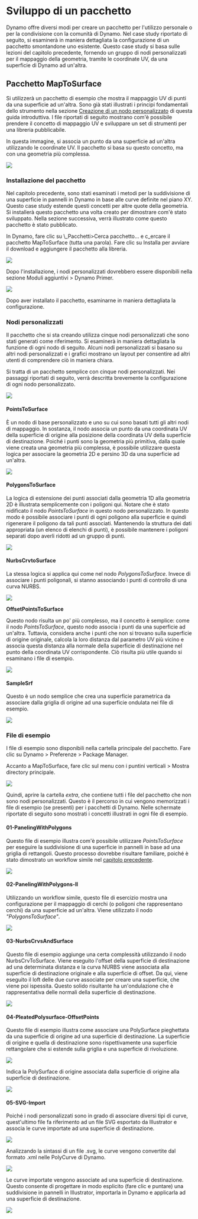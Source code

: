 # Sviluppo di un pacchetto

Dynamo offre diversi modi per creare un pacchetto per l'utilizzo personale o per la condivisione con la comunità di Dynamo. Nel case study riportato di seguito, si esaminerà in maniera dettagliata la configurazione di un pacchetto smontandone uno esistente. Questo case study si basa sulle lezioni del capitolo precedente, fornendo un gruppo di nodi personalizzati per il mappaggio della geometria, tramite le coordinate UV, da una superficie di Dynamo ad un'altra.

## Pacchetto MapToSurface

Si utilizzerà un pacchetto di esempio che mostra il mappaggio UV di punti da una superficie ad un'altra. Sono già stati illustrati i principi fondamentali dello strumento nella sezione [Creazione di un nodo personalizzato](../10\_custom-nodes/10-2\_creating.md) di questa guida introduttiva. I file riportati di seguito mostrano com'è possibile prendere il concetto di mappaggio UV e sviluppare un set di strumenti per una libreria pubblicabile.

In questa immagine, si associa un punto da una superficie ad un'altra utilizzando le coordinate UV. Il pacchetto si basa su questo concetto, ma con una geometria più complessa.

![](../images/6-2/3/uvMap.jpg)

### Installazione del pacchetto

Nel capitolo precedente, sono stati esaminati i metodi per la suddivisione di una superficie in pannelli in Dynamo in base alle curve definite nel piano XY. Questo case study estende questi concetti per altre quote della geometria. Si installerà questo pacchetto una volta creato per dimostrare com'è stato sviluppato. Nella sezione successiva, verrà illustrato come questo pacchetto è stato pubblicato.

In Dynamo, fare clic su \\_Pacchetti>Cerca pacchetto... e c_ercare il pacchetto MapToSurface (tutta una parola). Fare clic su Installa per avviare il download e aggiungere il pacchetto alla libreria.

![](../images/6-2/3/developpackage-installpackage01.jpg)

Dopo l'installazione, i nodi personalizzati dovrebbero essere disponibili nella sezione Moduli aggiuntivi > Dynamo Primer.

![](../images/6-2/3/developpackage-installpackage02(1)(1).jpg)

Dopo aver installato il pacchetto, esaminarne in maniera dettagliata la configurazione.

### Nodi personalizzati

Il pacchetto che si sta creando utilizza cinque nodi personalizzati che sono stati generati come riferimento. Si esaminerà in maniera dettagliata la funzione di ogni nodo di seguito. Alcuni nodi personalizzati si basano su altri nodi personalizzati e i grafici mostrano un layout per consentire ad altri utenti di comprendere ciò in maniera chiara.

Si tratta di un pacchetto semplice con cinque nodi personalizzati. Nei passaggi riportati di seguito, verrà descritta brevemente la configurazione di ogni nodo personalizzato.

![](../images/6-2/3/developpackage-customnodes01(1)(1).jpg)

#### **PointsToSurface**

È un nodo di base personalizzato e uno su cui sono basati tutti gli altri nodi di mappaggio. In sostanza, il nodo associa un punto da una coordinata UV della superficie di origine alla posizione della coordinata UV della superficie di destinazione. Poiché i punti sono la geometria più primitiva, dalla quale viene creata una geometria più complessa, è possibile utilizzare questa logica per associare la geometria 2D e persino 3D da una superficie ad un'altra.

![](../images/6-2/3/developpackage-pointToSurface.jpg)

#### **PolygonsToSurface**

La logica di estensione dei punti associati dalla geometria 1D alla geometria 2D è illustrata semplicemente con i poligoni qui. Notare che è stato nidificato il nodo _PointsToSurface_ in questo nodo personalizzato. In questo modo è possibile associare i punti di ogni poligono alla superficie e quindi rigenerare il poligono da tali punti associati. Mantenendo la struttura dei dati appropriata (un elenco di elenchi di punti), è possibile mantenere i poligoni separati dopo averli ridotti ad un gruppo di punti.

![](../images/6-2/3/developpackage-polygonsToSurface.jpg)

#### **NurbsCrvtoSurface**

La stessa logica si applica qui come nel nodo _PolygonsToSurface_. Invece di associare i punti poligonali, si stanno associando i punti di controllo di una curva NURBS.

![](../images/6-2/3/developpackage-nurbsCrvtoSurface.jpg)

**OffsetPointsToSurface**

Questo nodo risulta un po' più complesso, ma il concetto è semplice: come il nodo _PointsToSurface_, questo nodo associa i punti da una superficie ad un'altra. Tuttavia, considera anche i punti che non si trovano sulla superficie di origine originale, calcola la loro distanza dal parametro UV più vicino e associa questa distanza alla normale della superficie di destinazione nel punto della coordinata UV corrispondente. Ciò risulta più utile quando si esaminano i file di esempio.

![](../images/6-2/3/developpackage-OffsetPointsToSurface.jpg)

#### **SampleSrf**

Questo è un nodo semplice che crea una superficie parametrica da associare dalla griglia di origine ad una superficie ondulata nei file di esempio.

![](../images/6-2/3/developpackage-sampleSrf.jpg)

### File di esempio

I file di esempio sono disponibili nella cartella principale del pacchetto. Fare clic su Dynamo > Preferenze > Package Manager.

Accanto a MapToSurface, fare clic sul menu con i puntini verticali > Mostra directory principale.

![](../images/6-2/3/developpackage-examplefiles01.jpg)

Quindi, aprire la cartella _extra_, che contiene tutti i file del pacchetto che non sono nodi personalizzati. Questo è il percorso in cui vengono memorizzati i file di esempio (se presenti) per i pacchetti di Dynamo. Nelle schermate riportate di seguito sono mostrati i concetti illustrati in ogni file di esempio.

#### **01-PanelingWithPolygons**

Questo file di esempio illustra com'è possibile utilizzare _PointsToSurface_ per eseguire la suddivisione di una superficie in pannelli in base ad una griglia di rettangoli. Questo processo dovrebbe risultare familiare, poiché è stato dimostrato un workflow simile nel [capitolo precedente](../10\_custom-nodes/10-2\_creating.md).

![](../images/6-2/3/developpackage-samplefile01.jpg)

#### **02-PanelingWithPolygons-II**

Utilizzando un workflow simile, questo file di esercizio mostra una configurazione per il mappaggio di cerchi (o poligoni che rappresentano cerchi) da una superficie ad un'altra. Viene utilizzato il nodo _"PolygonsToSurface"_.

![](../images/6-2/3/developpackage-samplefile02.jpg)

#### **03-NurbsCrvsAndSurface**

Questo file di esempio aggiunge una certa complessità utilizzando il nodo NurbsCrvToSurface. Viene eseguito l'offset della superficie di destinazione ad una determinata distanza e la curva NURBS viene associata alla superficie di destinazione originale e alla superficie di offset. Da qui, viene eseguito il loft delle due curve associate per creare una superficie, che viene poi ispessita. Questo solido risultante ha un'ondulazione che è rappresentativa delle normali della superficie di destinazione.

![](../images/6-2/3/developpackage-samplefile03.jpg)

#### **04-PleatedPolysurface-OffsetPoints**

Questo file di esempio illustra come associare una PolySurface pieghettata da una superficie di origine ad una superficie di destinazione. La superficie di origine e quella di destinazione sono rispettivamente una superficie rettangolare che si estende sulla griglia e una superficie di rivoluzione.

![](../images/6-2/3/developpackage-samplefile04a.jpg)

Indica la PolySurface di origine associata dalla superficie di origine alla superficie di destinazione.

![](../images/6-2/3/developpackage-samplefile04b.jpg)

#### **05-SVG-Import**

Poiché i nodi personalizzati sono in grado di associare diversi tipi di curve, quest'ultimo file fa riferimento ad un file SVG esportato da Illustrator e associa le curve importate ad una superficie di destinazione.

![](../images/6-2/3/developpackage-samplefile05a.jpg)

Analizzando la sintassi di un file .svg, le curve vengono convertite dal formato .xml nelle PolyCurve di Dynamo.

![](../images/6-2/3/developpackage-samplefile05b.jpg)

Le curve importate vengono associate ad una superficie di destinazione. Questo consente di progettare in modo esplicito (fare clic e puntare) una suddivisione in pannelli in Illustrator, importarla in Dynamo e applicarla ad una superficie di destinazione.

![](../images/6-2/3/developpackage-samplefile05c.jpg)
